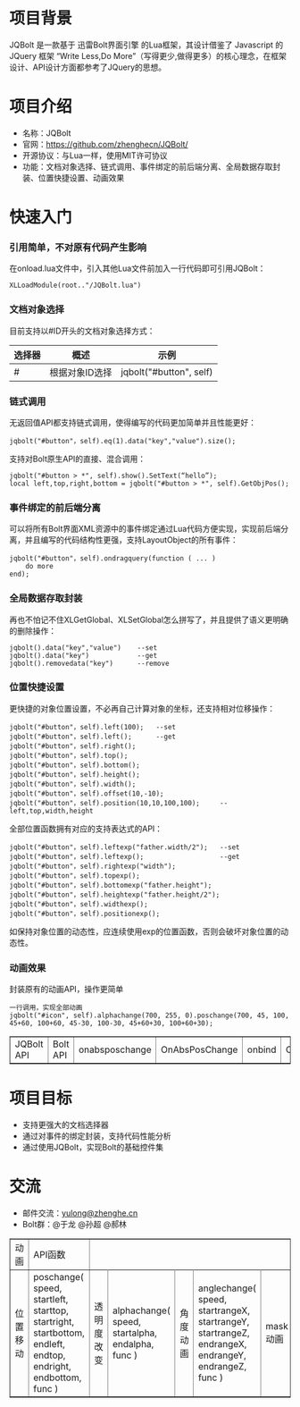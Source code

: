 # 项目背景 #

JQBolt 是一款基于 迅雷Bolt界面引擎 的Lua框架，其设计借鉴了 Javascript 的 JQuery 框架 “Write Less,Do More”（写得更少,做得更多）的核心理念，在框架设计、API设计方面都参考了JQuery的思想。

# 项目介绍 #
- 名称：JQBolt
- 官网：https://github.com/zhenghecn/JQBolt/
- 开源协议：与Lua一样，使用MIT许可协议
- 功能：文档对象选择、链式调用、事件绑定的前后端分离、全局数据存取封装、位置快捷设置、动画效果

# 快速入门 #
### 引用简单，不对原有代码产生影响 ###

在onload.lua文件中，引入其他Lua文件前加入一行代码即可引用JQBolt：
	
	XLLoadModule(root.."/JQBolt.lua")

### 文档对象选择 ###

目前支持以#ID开头的文档对象选择方式：
	
| 选择器 |   概述 |   示例  | 
|---------|--------|--------|
| #</td> |   根据对象ID选择 |   jqbolt("#button", self)  | 

### 链式调用 ###

无返回值API都支持链式调用，使得编写的代码更加简单并且性能更好：

    jqbolt("#button"，self).eq(1).data("key","value").size();

支持对Bolt原生API的直接、混合调用：

	jqbolt("#button > *", self).show().SetText(“hello”);
	local left,top,right,bottom = jqbolt("#button > *", self).GetObjPos();

### 事件绑定的前后端分离 ###

可以将所有Bolt界面XML资源中的事件绑定通过Lua代码方便实现，实现前后端分离，并且编写的代码结构性更强，支持LayoutObject的所有事件：

    jqbolt("#button"，self).ondragquery(function ( ... )
		do more
	end);

<table width=”650″ border=”0″ cellspacing=”0″ cellpadding=”0″>
	<tr>
		<td>JQBolt API</td>
		<td>Bolt API</td>
	</tr＞
	<tr>
		<td>onabsposchange</td>
		<td>OnAbsPosChange</td>
	</tr＞
	<tr>
		<td>onbind</td>
		<td>OnBind</td>
	</tr＞
	<tr>
		<td>oncapturechange</td>
		<td>OnCaptureChange</td>
	</tr＞
	<tr>
		<td>onchar</td>
		<td>OnChar</td>
	</tr＞
	<tr>
		<td>oncontrolfocuschange</td>
		<td>OnControlFocusChange</td>
	</tr＞
	<tr>
		<td>oncontrolmouseenter</td>
		<td>OnControlMouseEnter</td>
	</tr＞
	<tr>
		<td>oncontrolmouseleave</td>
		<td>OnControlMouseLeave</td>
	</tr＞
	<tr>
		<td>oncontrolmousewheel</td>
		<td>OnControlMouseWheel</td>
	</tr＞
	<tr>
		<td>ondestroy</td>
		<td>OnDestroy</td>
	</tr＞
	<tr>
		<td>ondragenter</td>
		<td>OnDragEnter</td>
	</tr＞
	<tr>
		<td>ondragleave</td>
		<td>OnDragLeave</td>
	</tr＞	
	<tr>
		<td>ondragover</td>
		<td>OnDragOver</td>
	</tr＞	
	<tr>
		<td>ondragquery</td>
		<td>OnDragQuery</td>
	</tr＞
	<tr>
		<td>ondrop</td>
		<td>OnDrop</td>
	</tr＞	
	<tr>
		<td>onenablechange</td>
		<td>OnEnableChange</td>
	</tr＞
	<tr>
		<td>onfocuschange</td>
		<td>OnFocusChange</td>
	</tr＞	
	<tr>
		<td>onhittest</td>
		<td>OnHitTest</td>
	</tr＞	
	<tr>
		<td>onhotkey</td>
		<td>OnHotKey</td>
	</tr＞	
	<tr>
		<td>oninitcontrol</td>
		<td>OnInitControl</td>
	</tr＞	
	<tr>
		<td>onkeydown</td>
		<td>OnKeyDown</td>
	</tr＞	
	<tr>
		<td>onkeyup</td>
		<td>OnKeyUp</td>
	</tr＞	
	<tr>
		<td>onlbuttondbclick</td>
		<td>OnLButtonDbClick</td>
	</tr＞	
	<tr>
		<td>onlbuttondown</td>
		<td>OnLButtonDown</td>
	</tr＞	
	<tr>
		<td>onlbuttonup</td>
		<td>OnLButtonUp</td>
	</tr＞	
	<tr>
		<td>onmbuttondbclick</td>
		<td>OnMButtonDbClick</td>
	</tr＞	
	<tr>
		<td>onmbuttondown</td>
		<td>OnMButtonDown</td>
	</tr＞	
	<tr>
		<td>onmbuttonup</td>
		<td>OnMButtonUp</td>
	</tr＞
	<tr>
		<td>onmouseenter</td>
		<td>OnMouseEnter</td>
	</tr＞
	<tr>
		<td>onmousehover</td>
		<td>OnMouseHover</td>
	</tr＞
	<tr>
		<td>onmouseleave</td>
		<td>OnMouseLeave</td>
	</tr＞
	<tr>
		<td>onmousemove</td>
		<td>OnMouseMove</td>
	</tr＞
	<tr>
		<td>onmousewheel</td>
		<td>OnMouseWheel</td>
	</tr＞
	<tr>
		<td>onposchange</td>
		<td>OnPosChange</td>
	</tr＞
	<tr>
		<td>onrbuttondbclick</td>
		<td>OnRButtonDbClick</td>
	</tr＞
	<tr>
		<td>onrbuttondown</td>
		<td>OnRButtonDown</td>
	</tr＞
	<tr>
		<td>onrbuttonup</td>
		<td>OnRButtonUp</td>
	</tr＞
	<tr>
		<td>ontabbed</td>
		<td>OnTabbed</td>
	</tr＞
	<tr>
		<td>onvisiblechange</td>
		<td>OnVisibleChange</td>
	</tr＞
</table>

### 全局数据存取封装 ###

再也不怕记不住XLGetGlobal、XLSetGlobal怎么拼写了，并且提供了语义更明确的删除操作：

    jqbolt().data("key","value")	--set
	jqbolt().data("key")			--get
	jqbolt().removedata("key")		--remove

### 位置快捷设置 ###

更快捷的对象位置设置，不必再自己计算对象的坐标，还支持相对位移操作：

    jqbolt("#button"，self).left(100);	--set
	jqbolt("#button"，self).left();		--get
	jqbolt("#button"，self).right();
	jqbolt("#button"，self).top();
	jqbolt("#button"，self).bottom();
	jqbolt("#button"，self).height();
	jqbolt("#button"，self).width();
	jqbolt("#button"，self).offset(10,-10);
	jqbolt("#button"，self).position(10,10,100,100);		--left,top,width,height

全部位置函数拥有对应的支持表达式的API：

	jqbolt("#button"，self).leftexp("father.width/2");	--set
	jqbolt("#button"，self).leftexp();					--get
	jqbolt("#button"，self).rightexp("width");
	jqbolt("#button"，self).topexp();
	jqbolt("#button"，self).bottomexp("father.height");
	jqbolt("#button"，self).heightexp("father.height/2");
	jqbolt("#button"，self).widthexp();
	jqbolt("#button"，self).positionexp();

如保持对象位置的动态性，应连续使用exp的位置函数，否则会破坏对象位置的动态性。

### 动画效果 ###

封装原有的动画API，操作更简单

	一行调用，实现全部动画
	jqbolt("#icon", self).alphachange(700, 255, 0).poschange(700, 45, 100, 45+60, 100+60, 45-30, 100-30, 45+60+30, 100+60+30);

<table width=”650″ border=”0″ cellspacing=”0″ cellpadding=”0″>
	<tr>
		<td>动画</td>
		<td>API函数</td>
	</tr>
	<tr>
		<td>位置移动</td>
		<td>poschange( speed, startleft, starttop, startright, startbottom, endleft, endtop, endright, endbottom, func )</td>
	</tr＞
	<tr>
		<td>透明度改变</td>
		<td>alphachange( speed, startalpha, endalpha, func )</td>
	</tr＞
	<tr>
		<td>角度动画</td>
		<td>anglechange( speed, startrangeX, startrangeY, startrangeZ, endrangeX, endrangeY, endrangeZ, func )</td>
	</tr＞
	<tr>
		<td>mask动画</td>
		<td>maskchange( speed, startX, startY, startWidth, startHeight, endX, endY, endWidth, endHeight, func )</td>
	</tr＞
	<tr>
		<td>序列动画</td>
		<td>seqframechange( speed, objImage, strResID, func )</td>
	</tr＞
	<tr>
		<td>旋转动画</td>
		<td>turnobjectchange( speed, objImage, func )</td>
	</tr＞
</table>

# 项目目标 #

- 支持更强大的文档选择器
- 通过对事件的绑定封装，支持代码性能分析
- 通过使用JQBolt，实现Bolt的基础控件集

# 交流 #
 
- 邮件交流：yulong@zhenghe.cn
- Bolt群：@于龙 @孙超 @郝林
